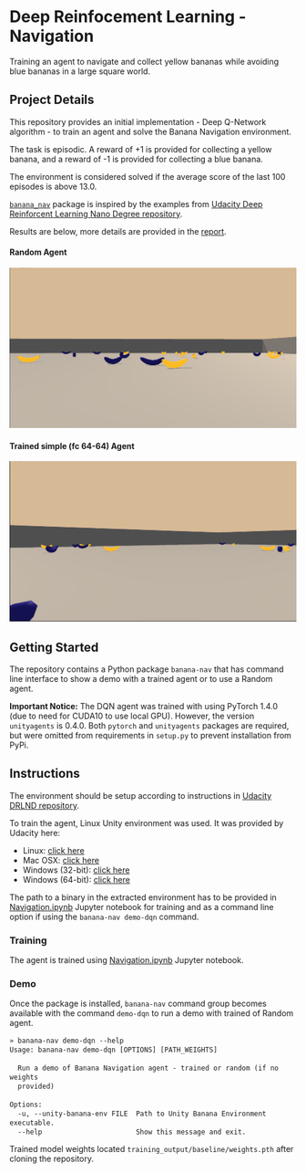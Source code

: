 # Deep Reinfocement Learning - Navigation

Training an agent to navigate and collect yellow bananas while avoiding blue bananas in a large square world.

## Project Details

This repository provides an initial implementation - Deep Q-Network algorithm - to train
an agent and solve the Banana Navigation environment.

The task is episodic. A reward of +1 is provided for collecting a yellow banana, and a reward of -1 is provided for collecting a blue banana.

The environment is considered solved if the average score of the last 100 episodes is above 13.0.

[`banana_nav`](https://github.com/daraliu/drl-banana-navigation) package is inspired by the examples from [Udacity Deep Reinforcent Learning Nano Degree repository](https://github.com/udacity/deep-reinforcement-learning).

Results are below, more details are provided in the [report](https://github.com/daraliu/drl-banana-navigation/blob/master/Report.md).

#### Random Agent
![](img/p1-navigation-random-agent-001.gif)

#### Trained simple (fc 64-64) Agent
![](img/p1-navigation-baseline-agent-001.gif)


## Getting Started

The repository contains a Python package `banana-nav` that has command line interface to show
a demo with a trained agent or to use a Random agent.

**Important Notice:**
The DQN agent was trained with using PyTorch 1.4.0 (due to need for CUDA10 to use local GPU).
However, the version `unityagents` is 0.4.0. Both `pytorch` and `unityagents` packages are required,
but were omitted from requirements in `setup.py` to prevent installation from PyPi.


## Instructions

The environment should be setup according to instructions in [Udacity DRLND repository](https://github.com/udacity/deep-reinforcement-learning#dependencies).

To train the agent, Linux Unity environment was used. It was provided by Udacity here:

- Linux: [click here](https://s3-us-west-1.amazonaws.com/udacity-drlnd/P1/Banana/Banana_Linux.zip)
- Mac OSX: [click here](https://s3-us-west-1.amazonaws.com/udacity-drlnd/P1/Banana/Banana.app.zip)
- Windows (32-bit): [click here](https://s3-us-west-1.amazonaws.com/udacity-drlnd/P1/Banana/Banana_Windows_x86.zip)
- Windows (64-bit): [click here](https://s3-us-west-1.amazonaws.com/udacity-drlnd/P1/Banana/Banana_Windows_x86_64.zip)

The path to a binary in the extracted environment has to be provided in [Navigation.ipynb](https://github.com/daraliu/drl-banana-navigation/blob/master/notebooks/Navigation.ipynb) Jupyter notebook for training
and as a command line option if using the `banana-nav demo-dqn` command.

### Training

The agent is trained using [Navigation.ipynb](https://github.com/daraliu/drl-banana-navigation/blob/master/notebooks/Navigation.ipynb) Jupyter notebook.

### Demo

Once the package is installed, `banana-nav` command group becomes available with
the command `demo-dqn` to run a demo with trained of Random agent.

```
» banana-nav demo-dqn --help
Usage: banana-nav demo-dqn [OPTIONS] [PATH_WEIGHTS]

  Run a demo of Banana Navigation agent - trained or random (if no weights
  provided)

Options:
  -u, --unity-banana-env FILE  Path to Unity Banana Environment executable.
  --help                       Show this message and exit.

```

Trained model weights located `training_output/baseline/weights.pth` after cloning the repository.
